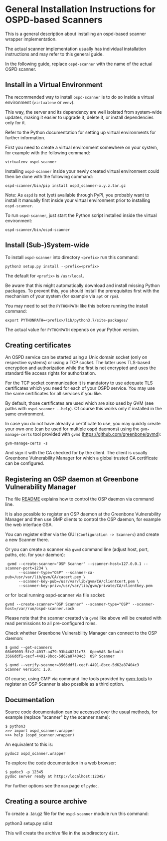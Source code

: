 General Installation Instructions for OSPD-based Scanners
=========================================================

This is a general description about installing an ospd-based scanner wrapper
implementation.

The actual scanner implementation usually has individual installation
instructions and may refer to this general guide.

In the following guide, replace `ospd-scanner` with the name of the actual OSPD
scanner.


Install in a Virtual Environment
--------------------------------

The recommended way to install `ospd-scanner` is to do so inside a virtual
environment (`virtualenv` or `venv`).

This way, the server and its dependency are well isolated from system-wide
updates, making it easier to upgrade it, delete it, or install dependencies
only for it.

Refer to the Python documentation for setting up virtual environments for
further information.

First you need to create a virtual environment somewhere on your system, for
example with the following command:

    virtualenv ospd-scanner

Installing `ospd-scanner` inside your newly created virtual environment could
then be done with the following command:

    ospd-scanner/bin/pip install ospd_scanner-x.y.z.tar.gz

Note: As `ospd` is not (yet) available through PyPI, you probably want to
install it manually first inside your virtual environment prior to installing
`ospd-scanner`.

To run `ospd-scanner`, just start the Python script installed inside the
virtual environment:

    ospd-scanner/bin/ospd-scanner


Install (Sub-)System-wide
-------------------------

To install `ospd-scanner` into directory `<prefix>` run this command:

    python3 setup.py install --prefix=<prefix>

The default for `<prefix>` is `/usr/local`.

Be aware that this might automatically download and install missing
Python packages. To prevent this, you should install the prerequisites
first with the mechanism of your system (for example via `apt` or `rpm`).

You may need to set the `PYTHONPATH` like this before running
the install command:

    export PYTHONPATH=<prefix>/lib/python3.7/site-packages/

The actual value for `PYTHONPATH` depends on your Python version.

Creating certificates
---------------------

An OSPD service can be started using a Unix domain socket (only on
respective systems) or using a TCP socket. The latter uses TLS-based
encryption and authorization while the first is not encrypted and uses
the standard file access rights for authorization.

For the TCP socket communication it is mandatory to use adequate
TLS certificates which you need for each of your OSPD service. You may use
the same certificates for all services if you like.

By default, those certificates are used which are also used by GVM
(see paths with `ospd-scanner --help`). Of course this works only
if installed in the same environment.

In case you do not have already a certificate to use, you may quickly
create your own one (can be used for multiple ospd daemons) using the
`gvm-manage-certs` tool provided with `gvmd`
(<https://github.com/greenbone/gvmd>):

    gvm-manage-certs -s

And sign it with the CA checked for by the client. The client is usually
Greenbone Vulnerability Manager for which a global trusted CA certificate
can be configured.


Registering an OSP daemon at Greenbone Vulnerability Manager
------------------------------------------------------------

The file [README](../README.md) explains how to control the OSP daemon via
command line.

It is also possible to register an OSP daemon at the Greenbone Vulnerability
Manager and then use GMP clients to control the OSP daemon, for example the
web interface GSA.

You can register either via the GUI (`Configuration -> Scanners`) and create
a new Scanner there.

Or you can create a scanner via `gvmd` command line (adjust host,
port, paths, etc. for your daemon):

     gvmd --create-scanner="OSP Scanner" --scanner-host=127.0.0.1 --scanner-port=1234 \
          --scanner-type="OSP" --scanner-ca-pub=/usr/var/lib/gvm/CA/cacert.pem \
          --scanner-key-pub=/usr/var/lib/gvm/CA/clientcert.pem \
          --scanner-key-priv=/usr/var/lib/gvm/private/CA/clientkey.pem 

or for local running ospd-scanner via file socket:

    gvmd --create-scanner="OSP Scanner" --scanner-type="OSP" --scanner-host=/var/run/ospd-scanner.sock

Please note that the scanner created via `gvmd` like above will be created with
read permissions to all pre-configured roles.

Check whether Greenbone Vulnerability Manager can connect to the OSP daemon:

    $ gvmd --get-scanners
    08b69003-5fc2-4037-a479-93b440211c73  OpenVAS Default
    3566ddf1-cecf-4491-8bcc-5d62a87404c3  OSP Scanner

    $ gvmd --verify-scanner=3566ddf1-cecf-4491-8bcc-5d62a87404c3
    Scanner version: 1.0.

Of course, using GMP via command line tools provided by
[gvm-tools](https://github.com/greenbone/gvm-tools) to register an OSP Scanner
is also possible as a third option.


Documentation
-------------

Source code documentation can be accessed over the usual methods,
for example (replace "scanner" by the scanner name):

    $ python3
    >>> import ospd_scanner.wrapper
    >>> help (ospd_scanner.wrapper)

An equivalent to this is:

    pydoc3 ospd_scanner.wrapper

To explore the code documentation in a web browser:

    $ pydoc3 -p 12345
    pydoc server ready at http://localhost:12345/

For further options see the `man` page of `pydoc`.


Creating a source archive
-------------------------

To create a .tar.gz file for the `ospd-scanner` module run this command:

   python3 setup.py sdist

This will create the archive file in the subdirectory `dist`.

